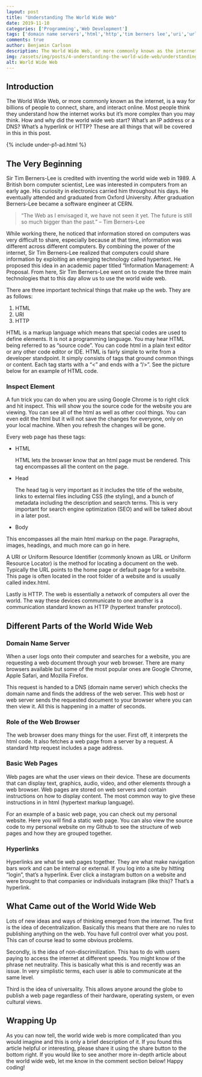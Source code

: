 ```yaml
---
layout: post
title: "Understanding The World Wide Web"
date: 2019-11-10
categories: ['Programming','Web Development']
tags: ['domain name servers','html','http','tim berners lee','uri','url','world wide web']
comments: true
author: Benjamin Carlson
description: The World Wide Web, or more commonly known as the internet, is a way for billions of people to connect, share, and interact online. Most people think they understand how the internet works but it’s more complex than you may think...
img: /assets/img/posts/4-understanding-the-world-wide-web/understanding-the-world-wide-web.jpg
alt: World Wide Web
---
```


## Introduction
The World Wide Web, or more commonly known as the internet, is a way for billions of people to connect, share, and interact online. Most people think they understand how the internet works but it’s more complex than you may think. How and why did the world wide web start? What’s an IP address or a DNS? What’s a hyperlink or HTTP? These are all things that will be covered in this in this post. 

{% include under-p1-ad.html %}

## The Very Beginning
Sir Tim Berners-Lee is credited with inventing the world wide web in 1989. A British born computer scientist, Lee was interested in computers from an early age. His curiosity in electronics carried him throughout his days. He eventually attended and graduated from Oxford University. After graduation Berners-Lee became a software engineer at CERN.

> “The Web as I envisaged it, we have not seen it yet. The future is still so much bigger than the past.” – Tim Berners-Lee

While working there, he noticed that information stored on computers was very difficult to share, especially because at that time, information was different across different computers. By combining the power of the internet, Sir Tim Berners-Lee realized that computers could share information by exploiting an emerging technology called hypertext. He proposed this idea in an academic paper titled “Information Management: A Proposal. From here, Sir Tim Berners-Lee went on to create the three main technologies that to this day allow us to use the world wide web. 

There are three important technical things that make up the web. They are as follows:
1. HTML
2. URI
3. HTTP

HTML is a markup language which means that special codes are used to define elements. It is not a programming language. You may hear HTML being referred to as “source code”. You can code html in a plain text editor or any other code editor or IDE. HTML is fairly simple to write from a developer standpoint. It simply consists of tags that ground common things or content. Each tag starts with a “<” and ends with a “/>”. See the picture below for an example of HTML code.

### Inspect Element
A fun trick you can do when you are using Google Chrome is to right click and hit inspect. This will show you the source code for the website you are viewing. You can see all of the html as well as other cool things. You can even edit the html but it will not save the changes for everyone, only on your local machine. When you refresh the changes will be gone. 

Every web page has these tags:

- HTML 

  HTML lets the browser know that an html page must be rendered. This tag encompasses all the content on the page. 
- Head 

  The head tag is very important as it includes the title of the website, links to external files including CSS (the styling), and a bunch of metadata including the description and search terms. This is very important for search engine optimization (SEO) and will be talked about in a later post. 
- Body 

 This encompasses all the main html markup on the page. Paragraphs, images, headings, and much more can go in here.
 
 A URI or Uniform Resource Identifier (commonly known as URL or Uniform Resource Locator) is the method for locating a document on the web. Typically the URL points to the home page or default page for a website. This page is often located in the root folder of a website and is usually called index.html.

Lastly is HTTP. The web is essentially a network of computers all over the world. The way these devices communicate to one another is a communication standard known as HTTP (hypertext transfer protocol).

## Different Parts of the World Wide Web
### Domain Name Server
When a user logs onto their computer and searches for a website, you are requesting a web document through your web browser. There are many browsers available but some of the most popular ones are Google Chrome, Apple Safari, and Mozilla Firefox. 

This request is handed to a DNS (domain name server)  which checks the domain name and finds the address of the web server. This web host or web server sends the requested document to your browser where you can then view it. All this is happening in a matter of seconds. 

### Role of the Web Browser
The web browser does many things for the user. First off, it interprets the html code. It also fetches a web page from a server by a request. A standard http request includes a page address.

### Basic Web Pages
Web pages are what the user views on their device. These are documents that can display text, graphics, audio, video, and other elements through a web browser. Web pages are stored on web servers and contain instructions on how to display content. The most common way to give these instructions in in html (hypertext markup language).

For an example of a basic web page, you can check out my personal website. Here you will find a static web page. You can also view the source code to my personal website on my Github to see the structure of web pages and how they are grouped together.

### Hyperlinks
Hyperlinks are what tie web pages together. They are what make navigation bars work and can be internal or external. If you log into a site by hitting “login”, that’s a hyperlink. Ever click a instagram button on a website and were brought to that companies or individuals instagram (like this)? That’s a hyperlink.

## What Came out of the World Wide Web
Lots of new ideas and ways of thinking emerged from the internet. The first is the idea of decentralization. Basically this means that there are no rules to publishing anything on the web. You have full control over what you post. This can of course lead to some obvious problems. 

Secondly, is the idea of non-discrimilization. This has to do with users paying to access the internet at different speeds. You might know of the phrase net neutrality. This is basically what this is and recently was an issue. In very simplistic terms, each user is able to communicate at the same level.

Third is the idea of universality. This allows anyone around the globe to publish a web page regardless of their hardware, operating system, or even cultural views. 

## Wrapping Up
As you can now tell, the world wide web is more complicated than you would imagine and this is only a brief description of it. If you found this article helpful or interesting, please share it using the share button to the bottom right. If you would like to see another more in-depth article about the world wide web, let me know in the comment section below! Happy coding!
